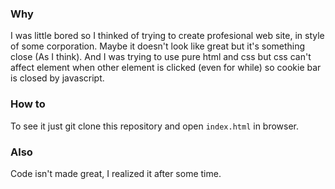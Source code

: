 ### Why
I was little bored so I thinked of trying to create profesional web site, in style of some corporation.
Maybe it doesn't look like great but it's something close (As I think).
And I was trying to use pure html and css but css can't affect element when other element is clicked (even for while) so cookie bar is closed by javascript.

### How to
To see it just git clone this repository and open `index.html` in browser.

### Also
Code isn't made great, I realized it after some time.
